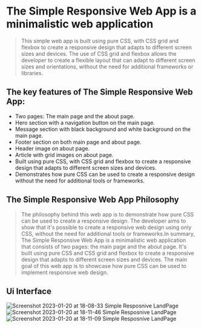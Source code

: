 # The Simple Responsive Web App is a minimalistic web application
> This simple web app is built using pure CSS, with CSS grid and flexbox to create a responsive design that adapts to different screen sizes and devices. The use of CSS grid and flexbox allows the developer to create a flexible layout that can adapt to different screen sizes and orientations, without the need for additional frameworks or libraries.
## The key features of The Simple Responsive Web App:
+ Two pages: The main page and the about page.
+ Hero section with a navigation button on the main page.
+ Message section with black background and white background on the main page.
+ Footer section on both main page and about page.
+ Header image on about page.
+ Article with grid images on about page.
+ Built using pure CSS, with CSS grid and flexbox to create a responsive design that adapts to different screen sizes and devices.
+ Demonstrates how pure CSS can be used to create a responsive design without the need for additional tools or frameworks.
## The Simple Responsive Web App Philosophy
> The philosophy behind this web app is to demonstrate how pure CSS can be used to create a responsive design. The developer aims to show that it's possible to create a responsive web design using only CSS, without the need for additional tools or frameworks.In summary, The Simple Responsive Web App is a minimalistic web application that consists of two pages: the main page and the about page. It's built using pure CSS and CSS grid and flexbox to create a responsive design that adapts to different screen sizes and devices. The main goal of this web app is to showcase how pure CSS can be used to implement responsive web design.
## Ui Interface
![Screenshot 2023-01-20 at 18-08-33 Simple Resposnive LandPage](https://user-images.githubusercontent.com/29811601/213765739-49a58afc-7782-46ac-95a9-44ec2ea8dc51.png)
![Screenshot 2023-01-20 at 18-11-46 Simple Resposnive LandPage](https://user-images.githubusercontent.com/29811601/213765766-c1e71768-11d1-4d9d-a47d-1cb51d1830ac.png)
![Screenshot 2023-01-20 at 18-11-09 Simple Resposnive LandPage](https://user-images.githubusercontent.com/29811601/213765813-c13c1b38-ae34-4828-9c5e-d620e04ef880.png)
